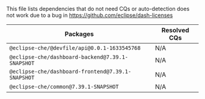 This file lists dependencies that do not need CQs or auto-detection does not work due to a bug in https://github.com/eclipse/dash-licenses

| Packages | Resolved CQs |
| --- | --- |
| `@eclipse-che/@devfile/api@0.0.1-1633545768` | N/A |
| `@eclipse-che/dashboard-backend@7.39.1-SNAPSHOT` | N/A |
| `@eclipse-che/dashboard-frontend@7.39.1-SNAPSHOT` | N/A |
| `@eclipse-che/common@7.39.1-SNAPSHOT` | N/A |
